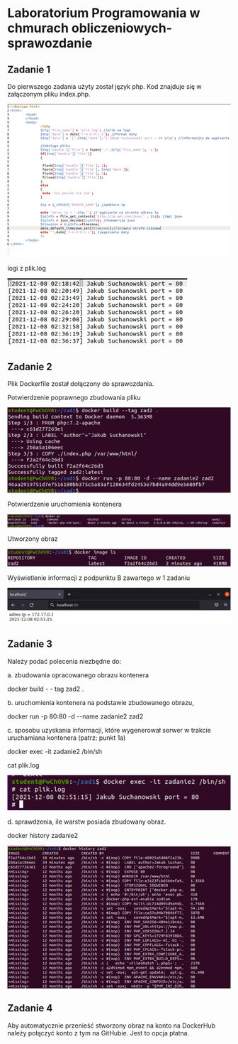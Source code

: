 # Laboratorium Programowania w chmurach obliczeniowych- sprawozdanie 
## Zadanie 1
Do pierwszego zadania użyty został język php. Kod znajduje się w załączonym pliku index.php.

![present screenshot](./img/7.png)

logi z plik.log

![present screenshot](./img/8.png)

## Zadanie 2
Plik Dockerfile został dołączony do sprawozdania.  

Potwierdzenie poprawnego zbudowania pliku

![present screenshot](./img/1.png)

Potwierdzenie uruchomienia kontenera

![present screenshot](./img/2.png)

Utworzony obraz

![present screenshot](./img/3.png)

Wyświetlenie informacji z podpunktu B zawartego w 1 zadaniu 

![present screenshot](./img/4.png)

## Zadanie 3
Należy podać polecenia niezbędne do:

a.	zbudowania opracowanego obrazu kontenera

docker build  - - tag zad2 .

b.	uruchomienia kontenera na podstawie zbudowanego obrazu,

docker run -p 80:80 -d --name zadanie2 zad2

c.	sposobu uzyskania informacji, które wygenerował serwer w trakcie uruchamiana kontenera (patrz: punkt 1a)

docker exec -it zadanie2 /bin/sh

cat plik.log

![present screenshot](./img/5.png)

d.	sprawdzenia, ile warstw posiada zbudowany obraz.

docker history zadanie2

![present screenshot](./img/6.png)

## Zadanie 4
Aby automatycznie przenieść stworzony obraz na konto na DockerHub należy połączyć konto z tym na GitHubie. Jest to opcja płatna.



